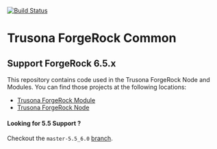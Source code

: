 [![Build Status](https://travis-ci.com/trusona/forgerock-common.svg?branch=master)](https://travis-ci.com/trusona/forgerock-common)

# Trusona ForgeRock Common

## Support ForgeRock 6.5.x

This repository contains code used in the Trusona ForgeRock Node and Modules. You can find those projects at the following locations:

* [Trusona ForgeRock Module](https://github.com/trusona/forgerock-module)
* [Trusona ForgeRock Node](https://github.com/trusona/forgerock-node)


#### Looking for 5.5 Support ?

Checkout the `master-5.5_6.0` [branch](https://github.com/trusona/forgerock-common/tree/master-5.5_6.0).
